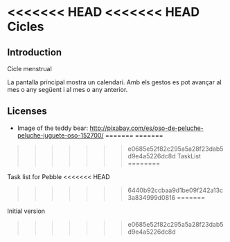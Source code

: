 <<<<<<< HEAD
<<<<<<< HEAD
Cicles
======

Introduction
------------

Cicle menstrual

La pantalla principal mostra un calendari. Amb els gestos es pot avançar al mes o any següent i al mes o any anterior.


Licenses
--------
* Image of the teddy bear: http://pixabay.com/es/oso-de-peluche-peluche-juguete-oso-152700/
=======
=======
>>>>>>> e0685e52f82c295a5a28f23dab5d9e4a5226dc8d
TaskList
========

Task list for Pebble
<<<<<<< HEAD
>>>>>>> 6440b92ccbaa9d1be09f242a13c3a834999d0816
=======

Initial version
>>>>>>> e0685e52f82c295a5a28f23dab5d9e4a5226dc8d
